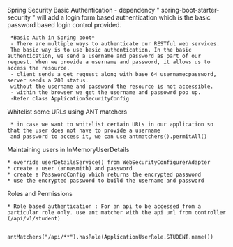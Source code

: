 Spring Security Basic Authentication
     - dependency " spring-boot-starter-security " will add a login form based authentication which is the basic password based login control
     provided.
     
     *Basic Auth in Spring boot*
     - There are multiple ways to authenticate our RESTful web services. 
     The basic way is to use basic authentication. In the basic authentication, we send a username and password as part of our request. When we provide a username and password, it allows us to access the resource.
     - client sends a get request along with base 64 username:password, server sends a 200 status.
     without the username and password the resource is not accessible.
     - within the browser we get the username and passowrd pop up.
     -Refer class ApplicationSecurityConfig
     
     
Whitelist some URLs using ANT matchers
     
     * in case we want to whitelist certain URLs in our application so that the user does not have to provide a username 
     and password to access it, we can use antmatchers().permitAll()
     
Maintaining users in InMemoryUserDetails
    
    * override userDetailsService() from WebSecurityConfigurerAdapter
    * create a user (annasmith) and password
    * create a PasswordConfig which returns the encrypted password
    * use the encrypted password to build the username and password
    
Roles and Permissions
    
    
    * Role based authentication : For an api to be accessed from a particular role only. use ant matcher with the api url from controller (/api/v1/student)
                      
                      antMatchers("/api/**").hasRole(ApplicationUserRole.STUDENT.name())
    


    
     
     
     
     
     
     